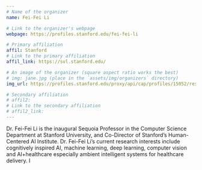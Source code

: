 ```yaml
---
# Name of the organizer
name: Fei-Fei Li

# Link to the organizer's webpage
webpage: https://profiles.stanford.edu/fei-fei-li

# Primary affiliation
affil: Stanford
# Link to the primary affiliation
affil_link: https://svl.stanford.edu/

# An image of the organizer (square aspect ratio works the best)
# img: jane.jpg (place in the `assets/img/organizers` directory)
img_url: https://profiles.stanford.edu/proxy/api/cap/profiles/15052/resources/profilephoto/350x350.1550534393295.jpg

# Secondary affiliation
# affil2:
# Link to the secondary affiliation
# affil2_link:
---
```


<!-- Whatever you write below will show up as the speaker's bio -->

Dr. Fei-Fei Li is the inaugural Sequoia Professor in the Computer Science Department at Stanford University, and Co-Director of Stanford’s Human-Centered AI Institute. Dr. Fei-Fei Li’s current research interests include cognitively inspired AI, machine learning, deep learning, computer vision and AI+healthcare especially ambient intelligent systems for healthcare delivery. I
